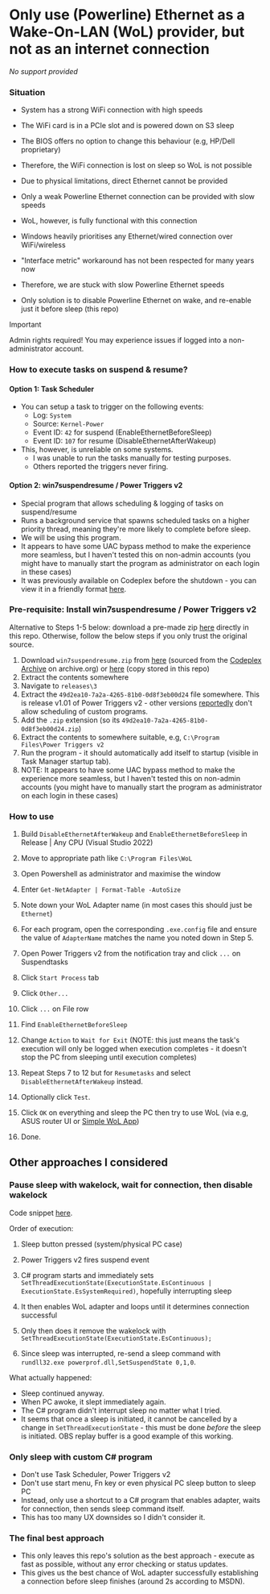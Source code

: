 # Only use (Powerline) Ethernet as a Wake-On-LAN (WoL) provider, but not as an internet connection

*No support provided*

### Situation

- System has a strong WiFi connection with high speeds
- The WiFi card is in a PCIe slot and is powered down on S3 sleep
- The BIOS offers no option to change this behaviour (e.g, HP/Dell proprietary)
- Therefore, the WiFi connection is lost on sleep so WoL is not possible


- Due to physical limitations, direct Ethernet cannot be provided
- Only a weak Powerline Ethernet connection can be provided with slow speeds
- WoL, however, is fully functional with this connection


- Windows heavily prioritises any Ethernet/wired connection over WiFi/wireless
- "Interface metric" workaround has not been respected for many years now
- Therefore, we are stuck with slow Powerline Ethernet speeds
- Only solution is to disable Powerline Ethernet on wake, and re-enable just it before sleep (this repo)

> [!IMPORTANT]
> Admin rights required!
> You may experience issues if logged into a non-administrator account.

### How to execute tasks on suspend & resume?
#### Option 1: Task Scheduler
- You can setup a task to trigger on the following events:
  - Log: `System`
  - Source: `Kernel-Power`
  - Event ID: `42` for suspend (EnableEthernetBeforeSleep)
  - Event ID: `107` for resume (DisableEthernetAfterWakeup)
- This, however, is unreliable on some systems.
    - I was unable to run the tasks manually for testing purposes.
    - Others reported the triggers never firing.

#### Option 2: win7suspendresume / Power Triggers v2 
- Special program that allows scheduling & logging of tasks on suspend/resume
- Runs a background service that spawns scheduled tasks on a higher priority thread, meaning they're more likely to complete before sleep.
- We will be using this program.
- It appears to have some UAC bypass method to make the experience more seamless, but I haven't tested this on non-admin accounts (you might have to manually start the program as administrator on each login in these cases)
- It was previously available on Codeplex before the shutdown - you can view it in a friendly format [here](https://codeplexarchive.org/project/win7suspendresume).

### Pre-requisite: Install win7suspendresume / Power Triggers v2

Alternative to Steps 1-5 below: download a pre-made zip [here](https://github.com/sjain882/Ethernet-ForWakeOnLanOnly-Win/raw/refs/heads/main/Other/Win7SuspendResume%20Power%20Triggers%20v1.01.zip) directly in this repo. Otherwise, follow the below steps if you only trust the original source.

1. Download `win7suspendresume.zip` from [here](https://archive.org/download/sylirana_ms_codeplex_zips/tars/mscodeplex-w-2.tar/.%2Fwin7suspendresume.zip) (sourced from the [Codeplex Archive](https://ia903400.us.archive.org/view_archive.php?archive=/12/items/sylirana_ms_codeplex_zips/tars/mscodeplex-w-2.tar) on archive.org) or [here](https://github.com/sjain882/Ethernet-ForWakeOnLanOnly-Win/raw/refs/heads/main/Other/win7suspendresume.zip) (copy stored in this repo)
3. Extract the contents somewhere
4. Navigate to `releases\3`
5. Extract the `49d2ea10-7a2a-4265-81b0-0d8f3eb00d24` file somewhere. This is release v1.01 of Power Triggers v2 - other versions [reportedly](https://superuser.com/a/1272661) don't allow scheduling of custom programs.
6. Add the `.zip` extension (so its `49d2ea10-7a2a-4265-81b0-0d8f3eb00d24.zip`)
7. Extract the contents to somewhere suitable, e.g, `C:\Program Files\Power Triggers v2`
8. Run the program - it should automatically add itself to startup (visible in Task Manager startup tab).
9. NOTE: It appears to have some UAC bypass method to make the experience more seamless, but I haven't tested this on non-admin accounts (you might have to manually start the program as administrator on each login in these cases)

### How to use

1. Build `DisableEthernetAfterWakeup` and `EnableEthernetBeforeSleep` in Release | Any CPU (Visual Studio 2022)

2. Move to appropriate path like `C:\Program Files\WoL`

3. Open Powershell as administrator and maximise the window

4. Enter `Get-NetAdapter | Format-Table -AutoSize`

5. Note down your WoL Adapter name (in most cases this should just be `Ethernet`)

6. For each program, open the corresponding `.exe.config` file and ensure the value of `AdapterName` matches the name you noted down in Step 5.

7. Open Power Triggers v2 from the notification tray and click `...` on Suspendtasks

8. Click `Start Process` tab

9. Click `Other...`

10. Click `...` on File row

11. Find `EnableEthernetBeforeSleep`

12. Change `Action` to `Wait for Exit` (NOTE: this just means the task's execution will only be logged when execution completes - it doesn't stop the PC from sleeping until execution completes)

13. Repeat Steps 7 to 12 but for `Resumetasks` and select `DisableEthernetAfterWakeup` instead.

14. Optionally click `Test`.

15. Click `OK` on everything and sleep the PC then try to use WoL (via e.g, ASUS router UI or [Simple WoL App](https://github.com/herzhenr/simple-wake-on-lan))

16. Done.

## Other approaches I considered

### Pause sleep with wakelock, wait for connection, then disable wakelock

Code snippet [here](https://gist.github.com/brianhassel/e918c7b9f1a6265ff8f9).

Order of execution:

1. Sleep button pressed (system/physical PC case)

2. Power Triggers v2 fires suspend event

3. C# program starts and immediately sets `SetThreadExecutionState(ExecutionState.EsContinuous | ExecutionState.EsSystemRequired)`, hopefully interrupting sleep

4. It then enables WoL adapter and loops until it determines connection successful

5. Only then does it remove the wakelock with `SetThreadExecutionState(ExecutionState.EsContinuous);`

6. Since sleep was interrupted, re-send a sleep command with `rundll32.exe powerprof.dll,SetSuspendState 0,1,0`.

What actually happened:
- Sleep continued anyway.
- When PC awoke, it slept immediately again.
- The C# program didn't interrupt sleep no matter what I tried.
- It seems that once a sleep is initiated, it cannot be cancelled by a change in `SetThreadExecutionState` - this must be done *before* the sleep is initiated. OBS replay buffer is a good example of this working.

### Only sleep with custom C# program

- Don't use Task Scheduler, Power Triggers v2
- Don't use start menu, Fn key or even physical PC sleep button to sleep PC
- Instead, only use a shortcut to a C# program that enables adapter, waits for connection, then sends sleep command itself.
- This has too many UX downsides so I didn't consider it.

### The final best approach

- This only leaves this repo's solution as the best approach - execute as fast as possible, without any error checking or status updates.
- This gives us the best chance of WoL adapter successfully establishing a connection before sleep finishes (around 2s according to MSDN).